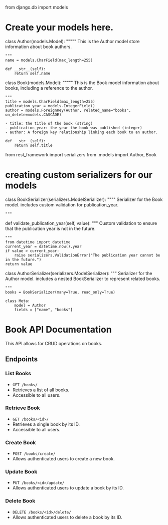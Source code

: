 from django.db import models

# Create your models here.

class Author(models.Model):
    """""
    This is the Author model store information about book authors.
    
    """
    name = models.CharField(max_length=255)

    def __str__(self):
        return self.name
    
class Book(models.Model):
    """""
    This is the Book model information about books, including a reference to the author. 
    
    """
    title = models.CharField(max_length=255)
    publication_year = models.IntegerField()
    author = models.ForeignKey(Author, related_name="books", on_delete=models.CASCADE)

    - title: the title of the book (string)
    - publication_year: the year the book was published (integer)
    - author: A foreign key relationship linking each book to an author.

    def __str__(self):
        return self.title

from rest_framework import serializers
from .models import Author, Book

# creating custom serializers for our models

class BookSerializer(serializers.ModelSerializer):
    """"
    Serializer for the Book model. includes custom validation for publication_year.
    
    """
def validate_publication_year(self, value):
    """
    Custom validation to ensure that the publication year is not in the future.

    """
    from datetime import datetime
    current_year = datetime.now().year
    if value > current_year:
        raise serializers.ValidationError("The publication year cannot be in the future.")
    return value

class AuthorSerializer(serializers.ModelSerializer):
    """
    Serializer for the Author model. includes a nested BookSerializer to represent related books.

    """
    books = BookSerializer(many=True, read_only=True)

    class Meta:
        model = Author
        fields = ["name", "books"]

# Book API Documentation

This API allows for CRUD operations on books.

## Endpoints

### List Books
- `GET /books/`
- Retrieves a list of all books.
- Accessible to all users.

### Retrieve Book
- `GET /books/<id>/`
- Retrieves a single book by its ID.
- Accessible to all users.

### Create Book
- `POST /books/create/`
- Allows authenticated users to create a new book.

### Update Book
- `PUT /books/<id>/update/`
- Allows authenticated users to update a book by its ID.

### Delete Book
- `DELETE /books/<id>/delete/`
- Allows authenticated users to delete a book by its ID.
